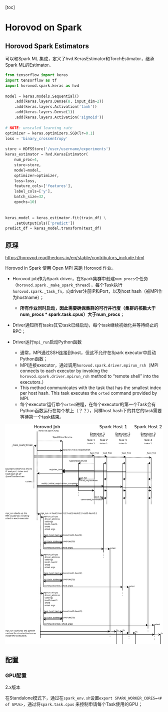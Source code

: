 [toc]

# Horovod on Spark

## Horovod Spark Estimators

可以和Spark ML 集成，定义了hvd.KerasEstimator和TorchEstimator，继承Spark ML的Estimator。

```python
from tensorflow import keras
import tensorflow as tf
import horovod.spark.keras as hvd

model = keras.models.Sequential()
    .add(keras.layers.Dense(8, input_dim=2))
    .add(keras.layers.Activation('tanh'))
    .add(keras.layers.Dense(1))
    .add(keras.layers.Activation('sigmoid'))

# NOTE: unscaled learning rate
optimizer = keras.optimizers.SGD(lr=0.1)
loss = 'binary_crossentropy'

store = HDFSStore('/user/username/experiments')
keras_estimator = hvd.KerasEstimator(
    num_proc=4,
    store=store,
    model=model,
    optimizer=optimizer,
    loss=loss,
    feature_cols=['features'],
    label_cols=['y'],
    batch_size=32,
    epochs=10)


keras_model = keras_estimator.fit(train_df) \
    .setOutputCols(['predict'])
predict_df = keras_model.transform(test_df)
```



## 原理

https://horovod.readthedocs.io/en/stable/contributors_include.html

Horovod in  Spark 使用 Open MPI 来跑 Horovod 作业。

- Horovod job作为Spark driver，在Spark集群中创建`num_procs`个任务（`horovod.spark._make_spark_thread`），每个Task执行`horovod.spark._task_fn`，向driver注册IP和Port，以及host hash（被MPI作为hostname）；
  - **所有作业同时启动，因此需要确保集群的可行并行度（集群的核数大于num_procs * spark.task.cpus）大于num_procs**；

- Driver通知所有tasks其它task已经启动，每个task继续初始化并等待终止的RPC；
- Driver运行`mpi_run`启动Python函数
  - 通常，MPI通过SSH连接到host，但这不允许在Spark executor中启动Python函数；
  - MPI连接executor，通过调用`horovod.spark.driver.mpirun_rsh`（MPI connects to each executor by invoking the `horovod.spark.driver.mpirun_rsh` method to “remote shell” into the executors.）
  - This method communicates with the task that has the smallest index per host hash. This task executes the `orted` command provided by MPI.
  - 每个executor运行单个`orted`进程，在每个executor的第一个Task会有Python函数运行在每个核上（？？），同样host hash下的其它的task需要等待第一个task结束。



![spark-mpi.png](pics/spark-mpi.png)

## 配置

### GPU配置

2.x版本

在Standalone模式下，通过在`spark_env.sh`设置`export SPARK_WORKER_CORES=<# of GPUs>`，通过将`spark.task.cpus` 来控制申请每个Task使用的GPU；



